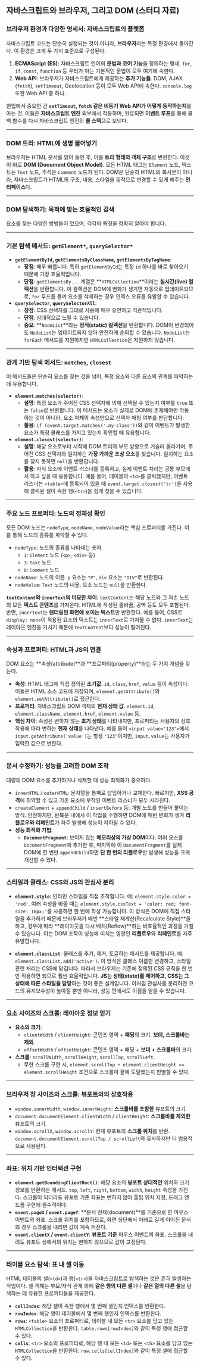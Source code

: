## 자바스크립트와 브라우저, 그리고 DOM (스터디 자료)

### 브라우저 환경과 다양한 명세서: 자바스크립트의 플랫폼

자바스크립트 코드는 단순히 실행되는 것이 아니라, **브라우저**라는 특정 환경에서 돌아간다. 이 환경은 크게 두 가지 표준으로 구성된다.

1.  **ECMAScript (ES)**: 자바스크립트 언어의 **문법과 코어 기능**을 정의하는 명세. `for`, `if`, `const`, `function` 등 우리가 아는 기본적인 문법이 모두 여기에 속한다.
2.  **Web API**: 브라우저가 자바스크립트에게 제공하는 **추가 기능들**. DOM, AJAX (`fetch`), `setTimeout`, Geolocation 등이 모두 Web API에 속한다. `console.log` 또한 Web API 중 하나.

현업에서 중요한 건 **`setTimeout`, `fetch` 같은 비동기 Web API가 어떻게 동작하는지**를 아는 것. 이들은 **자바스크립트 엔진** 외부에서 작동하며, 완료되면 **이벤트 루프**를 통해 콜백 함수를 다시 자바스크립트 엔진의 **콜 스택**으로 보낸다.

-----

### DOM 트리: HTML에 생명 불어넣기

브라우저는 HTML 문서를 읽어 들인 후, 이를 **트리 형태의 객체 구조**로 변환한다. 이것이 바로 **DOM (Document Object Model)**. 모든 HTML 태그는 `Element` 노드, 텍스트는 `Text` 노드, 주석은 `Comment` 노드가 된다. DOM은 단순히 HTML의 복사본이 아니라, 자바스크립트가 HTML의 구조, 내용, 스타일을 동적으로 변경할 수 있게 해주는 **인터페이스**다.

-----

### DOM 탐색하기: 목적에 맞는 효율적인 검색

요소를 찾는 다양한 방법들이 있으며, 각각의 특징을 정확히 알아야 합니다.

---

### 기본 탐색 메서드: `getElement*`, `querySelector*`

* **`getElementById`, `getElementsByClassName`, `getElementsByTagName`**:
    * **장점**: 매우 빠릅니다. 특히 `getElementById`는 특정 `id` 하나를 바로 찾아오기 때문에 가장 효율적입니다.
    * **단점**: `getElementsBy...` 계열은 **`HTMLCollection`**이라는 **실시간(live) 컬렉션**을 반환합니다. 이 컬렉션은 DOM에 변화가 생기면 자동으로 업데이트되므로, `for` 루프를 돌며 요소를 삭제하는 경우 인덱스 오류를 유발할 수 있습니다.
* **`querySelector`, `querySelectorAll`**:
    * **장점**: CSS 선택자를 그대로 사용해 매우 유연하고 직관적입니다.
    * **단점**: 상대적으로 느릴 수 있습니다.
    * **중요**: **`NodeList`**라는 **정적(static) 컬렉션**을 반환합니다. DOM이 변경되어도 `NodeList`는 업데이트되지 않아 안전하게 순회할 수 있습니다. `NodeList`는 `forEach` 메서드를 지원하지만 `HTMLCollection`은 지원하지 않습니다.

---

### 관계 기반 탐색 메서드: `matches`, `closest`

이 메서드들은 단순히 요소를 찾는 것을 넘어, 특정 요소와 다른 요소의 관계를 파악하는 데 유용합니다.

* **`element.matches(selector)`**:
    * **설명**: 특정 요소가 주어진 CSS 선택자에 의해 선택될 수 있는지 여부를 `true` 또는 `false`로 반환합니다. 이 메서드는 요소가 실제로 DOM에 존재해야만 작동하는 것이 아니라, 요소 자체의 속성만으로 선택자 매칭 여부를 판단합니다.
    * **활용**: `if (event.target.matches('.my-class'))`와 같이 이벤트가 발생한 요소가 특정 클래스를 가지고 있는지 확인할 때 유용합니다.
* **`element.closest(selector)`**:
    * **설명**: 해당 요소로부터 시작해 DOM 트리의 부모 방향으로 거슬러 올라가며, 주어진 CSS 선택자와 일치하는 **가장 가까운 조상 요소**를 찾습니다. 일치하는 요소를 찾지 못하면 `null`을 반환합니다.
    * **활용**: 자식 요소에 이벤트 리스너를 등록하고, 실제 이벤트 처리는 공통 부모에서 하고 싶을 때 유용합니다.  예를 들어, 테이블의 `<td>`를 클릭했지만, 이벤트 리스너는 `<table>`에 등록되어 있을 때 `event.target.closest('tr')`을 사용해 클릭된 셀이 속한 행(`<tr>`)을 쉽게 찾을 수 있습니다.

-----

### 주요 노드 프로퍼티: 노드의 정체성 확인

모든 DOM 노드는 `nodeType`, `nodeName`, `nodeValue`라는 핵심 프로퍼티를 가진다. 이를 통해 노드의 종류를 파악할 수 있다.

  * `nodeType`: 노드의 종류를 나타내는 숫자.
      * `1`: `Element` 노드 (`<p>`, `<div>` 등)
      * `3`: `Text` 노드
      * `8`: `Comment` 노드
  * `nodeName`: 노드의 이름. `p` 요소는 `"P"`, `div` 요소는 `"DIV"`로 반환된다.
  * `nodeValue`: `Text` 노드의 내용. 요소 노드는 `null`을 반환한다.

**`textContent`와 `innerText`의 미묘한 차이**:
`textContent`는 해당 노드와 그 자손 노드의 모든 **텍스트 콘텐츠**를 가져온다. HTML에 작성된 줄바꿈, 공백 등도 모두 포함된다. 반면, `innerText`는 **렌더링된 화면에 보이는 텍스트**만 반환한다. 예를 들어, CSS로 `display: none`이 적용된 요소의 텍스트는 `innerText`로 가져올 수 없다. `innerText`는 레이아웃 엔진을 거치기 때문에 `textContent`보다 성능이 떨어진다.

-----

### 속성과 프로퍼티: HTML과 JS의 연결

DOM 요소는 \*\*속성(attribute)\*\*과 \*\*프로퍼티(property)\*\*라는 두 가지 개념을 갖는다.

  * **속성**: HTML 태그에 직접 정의된 **초기값**. `id`, `class`, `href`, `value` 등이 속성이다. 이들은 HTML 소스 코드에 저장되며, `element.getAttribute()`와 `element.setAttribute()`로 접근한다.
  * **프로퍼티**: 자바스크립트 DOM 객체의 **현재 상태 값**. `element.id`, `element.className`, `element.href`, `element.value` 등.
  * **핵심 차이**: 속성은 변하지 않는 **초기 상태**를 나타내지만, 프로퍼티는 사용자의 상호작용에 따라 변하는 **현재 상태**를 나타낸다. 예를 들어 `<input value="123">`에서 `input.getAttribute('value')`는 항상 `"123"`이지만, `input.value`는 사용자가 입력한 값으로 변한다.

-----

### 문서 수정하기: 성능을 고려한 DOM 조작

대량의 DOM 요소를 추가하거나 삭제할 때 성능 최적화가 중요하다.

  * `innerHTML` / `outerHTML`: 문자열을 통째로 삽입하거나 교체한다. 빠르지만, **XSS 공격**에 취약할 수 있고 기존 요소에 부착된 이벤트 리스너가 모두 사라진다.
  * `createElement` + `appendChild` / `insertBefore` 등: 개별 노드를 만들어 붙이는 방식. 안전하지만, 반복문 내에서 이 작업을 수행하면 DOM에 매번 변화가 생겨 **리플로우와 리페인트**가 자주 발생해 성능이 저하될 수 있다.
  * **성능 최적화 기법**:
      * **`DocumentFragment`**: 보이지 않는 **메모리상의 가상 DOM**이다. 여러 요소를 `DocumentFragment`에 추가한 후, 마지막에 이 `DocumentFragment`를 실제 DOM에 한 번만 `appendChild`하면 **단 한 번의 리플로우**만 발생해 성능을 크게 개선할 수 있다.

-----

### 스타일과 클래스: CSS와 JS의 관심사 분리

* **`element.style`**: 인라인 스타일을 직접 조작합니다. 예: `element.style.color = 'red'`. 여러 속성을 바꿀 때는 `element.style.cssText = 'color: red; font-size: 16px;'`를 사용하면 한 번에 작성 가능합니다. 이 방식은 DOM에 직접 스타일을 추가하기 때문에 브라우저가 매번 **스타일 재계산(Recalculate Style)**을 하고, 경우에 따라 **레이아웃을 다시 배치(Reflow)**하는 비효율적인 과정을 거칠 수 있습니다. 이는 DOM 조작이 성능에 미치는 영향인 **리플로우**와 **리페인트**를 자주 유발합니다.

* **`element.classList`**: 클래스를 추가, 제거, 토글하는 메서드를 제공합니다. 예: `element.classList.add('active')`. 이 방식은 클래스 이름만 변경하고, 스타일 관련 처리는 CSS에 맡깁니다. 따라서 브라우저는 기존에 정의된 CSS 규칙을 한 번만 적용하면 되므로 훨씬 효율적입니다. **JS는 상태(state)를 제어하고, CSS는 그 상태에 따른 스타일을 담당**하는 것이 좋은 설계입니다. 이처럼 관심사를 분리하면 코드의 유지보수성이 높아질 뿐만 아니라, 성능 면에서도 이점을 얻을 수 있습니다. 


-----

### 요소 사이즈와 스크롤: 레이아웃 정보 얻기

  * **요소의 크기**:
      * `clientWidth` / `clientHeight`: 콘텐츠 영역 + **패딩**의 크기. **보더, 스크롤바는 제외**.
      * `offsetWidth` / `offsetHeight`: 콘텐츠 영역 + 패딩 + **보더 + 스크롤바**의 크기.
  * **스크롤**: `scrollWidth`, `scrollHeight`, `scrollTop`, `scrollLeft`.
      * 무한 스크롤 구현 시, `element.scrollTop + element.clientHeight >= element.scrollHeight` 조건으로 스크롤이 끝에 도달했는지 판별할 수 있다.

-----

### 브라우저 창 사이즈와 스크롤: 뷰포트와의 상호작용

  * `window.innerWidth`, `window.innerHeight`: **스크롤바를 포함한** 뷰포트의 크기.
  * `document.documentElement.clientWidth` / `clientHeight`: **스크롤바를 제외한** 뷰포트의 크기.
  * `window.scrollX`, `window.scrollY`: 현재 뷰포트의 **스크롤 위치**를 반환. `document.documentElement.scrollTop / scrollLeft`와 유사하지만 더 범용적으로 사용된다.

-----

### 좌표: 위치 기반 인터랙션 구현

  * **`element.getBoundingClientRect()`**: 해당 요소의 **뷰포트 상대적인** 위치와 크기 정보를 반환하는 메서드. `top`, `left`, `right`, `bottom`, `width`, `height` 속성을 가진다. 스크롤이 되더라도 뷰포트 기준 좌표는 변하지 않아 툴팁 위치 지정, 드래그 앤 드롭 구현에 필수적이다.
  * **`event.pageX` / `event.pageY`**: \*\*문서 전체(document)\*\*를 기준으로 한 마우스 이벤트의 좌표. 스크롤 위치를 포함하므로, 화면 상단에서 아래로 길게 이어진 문서의 경우 스크롤을 내리면 값이 계속 커진다.
  * **`event.clientX` / `event.clientY`**: **뷰포트 기준** 마우스 이벤트의 좌표. 스크롤을 내려도 뷰포트 상에서의 위치는 변하지 않으므로 값이 고정된다.

-----

### 테이블 요소 탐색: 표 내 셀 이동

HTML 테이블의 셀(`<td>`)과 행(`<tr>`)을 자바스크립트로 탐색하는 것은 흔히 발생하는 작업이다. 셀 객체는 부모/자식 관계 외에 **같은 행의 다른 셀**이나 **같은 열의 다른 셀**을 탐색하는 데 유용한 프로퍼티들을 제공한다.

  * **`cellIndex`**: 해당 셀이 속한 행에서 몇 번째 셀인지 인덱스를 반환한다.
  * **`rowIndex`**: 해당 행이 테이블에서 몇 번째 행인지 인덱스를 반환한다.
  * **`rows`**: `<table>` 요소의 프로퍼티로, 테이블 내 모든 `<tr>` 요소를 담고 있는 `HTMLCollection`을 반환한다. `table.rows[rowIndex]`와 같이 특정 행에 접근할 수 있다.
  * **`cells`**: `<tr>` 요소의 프로퍼티로, 해당 행 내 모든 `<td>` 또는 `<th>` 요소를 담고 있는 `HTMLCollection`을 반환한다. `row.cells[cellIndex]`와 같이 특정 셀에 접근할 수 있다.
